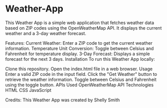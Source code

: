 # Weather-App

This Weather App is a simple web application that fetches weather data based on ZIP codes using the OpenWeatherMap API. It displays the current weather and a 3-day weather forecast.

Features:
Current Weather: Enter a ZIP code to get the current weather information.
Temperature Unit Conversion: Toggle between Celsius and Fahrenheit for temperature display.
3-Day Forecast: Displays a simple forecast for the next 3 days.
Installation
To run this Weather App locally:

Clone this repository.
Open the index.html file in a web browser.
Usage
Enter a valid ZIP code in the input field.
Click the "Get Weather" button to retrieve the weather information.
Toggle between Celsius and Fahrenheit using the toggle button.
APIs Used
OpenWeatherMap API
Technologies
HTML
CSS
JavaScript

Credits:
This Weather App was created by Shelly Smith
